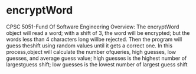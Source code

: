 # encryptWord
CPSC 5051-Fund Of Software Engineering
Overview: The encryptWord object will read a word; with a shift of 3, the word will be encrypted; but the words less than 4 characters long willbe rejected. Then the program will guess theshift using random values until it gets a correct one. In this process,object will calculate the number ofqueries, high guesses, low guesses, and average guess value; high guesses is the highest number of largestguess shift; low guesses is the lowest number of largest guess shift
